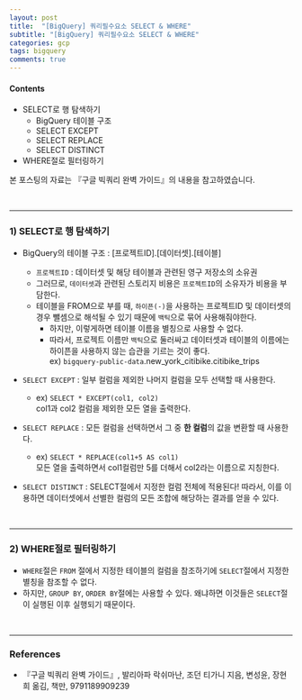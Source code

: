 ```yaml
---
layout: post
title:  "[BigQuery] 쿼리필수요소 SELECT & WHERE"
subtitle: "[BigQuery] 쿼리필수요소 SELECT & WHERE"
categories: gcp
tags: bigquery
comments: true
---
```

#### Contents

- SELECT로 행 탐색하기
	- BigQuery 테이블 구조
	- SELECT EXCEPT
	- SELECT REPLACE
	- SELECT DISTINCT
- WHERE절로 필터링하기

본 포스팅의 자료는  『구글 빅쿼리 완벽 가이드』의 내용을 참고하였습니다.

<br>

- - -

### 1)  SELECT로 행 탐색하기
- BigQuery의 테이블 구조 : [프로젝트ID].[데이터셋].[테이블]
	- `프로젝트ID` : 데이터셋 및 해당 테이블과 관련된 영구 저장소의 소유권
	- 그러므로, `데이터셋`과 관련된 스토리지 비용은 `프로젝트ID`의 소유자가 비용을 부담한다.
	- 테이블을 FROM으로 부를 때, `하이픈(-)`을 사용하는 프로젝트ID 및 데이터셋의 경우 뺄셈으로 해석될 수 있기 때문에 `백틱`으로 묶어 사용해줘야한다.
		- 하지만, 이렇게하면 테이블 이름을 별칭으로 사용할 수 없다.
		- 따라서, 프로젝트 이름만 `백틱`으로 둘러싸고 데이터셋과 테이블의 이름에는 하이픈을 사용하지 않는 습관을 기르는 것이 좋다.<br>ex) `bigquery-public-data`.new_york_citibike.citibike_trips

- `SELECT EXCEPT` : 일부 컬럼을 제외한 나머지 컬럼을 모두 선택할 때 사용한다.
	- ex) ```SELECT * EXCEPT(col1, col2)```<br>col1과 col2 컬럼을 제외한 모든 열을 출력한다.

- `SELECT REPLACE` : 모든 컬럼을 선택하면서 그 중 <b>한 컬럼</b>의 값을 변환할 때 사용한다.
	- ex) ```SELECT * REPLACE(col1+5 AS col1)```<br>모든 열을 출력하면서 col1컬럼만 5를 더해서 col2라는 이름으로 지칭한다.

- `SELECT DISTINCT` : SELECT절에서 지정한 컬럼 전체에 적용된다! 따라서, 이를 이용하면 데이터셋에서 선별한 컬럼의  모든 조합에 해당하는 결과를 얻을 수 있다.

<br>

- - - 

### 2)  WHERE절로 필터링하기
- `WHERE`절은 `FROM` 절에서 지정한 테이블의 컬럼을 참조하기에 `SELECT`절에서 지정한 별칭을 참조할 수 없다.
-  하지만, `GROUP BY`, `ORDER BY`절에는 사용할 수 있다. 왜냐하면 이것들은 `SELECT`절이 실행된 이후 실행되기 때문이다. 


<br>

- - -

### References
- 『구글 빅쿼리 완벽 가이드』, 발리아파 락쉬마난, 조던 티가니 지음, 변성윤, 장현희 옮김, 책만, 9791189909239



